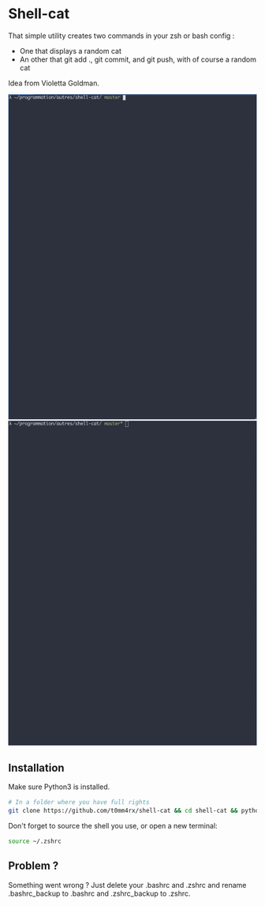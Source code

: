 

# Shell-cat

That simple utility creates two commands in your zsh or bash config :
- One that displays a random cat
- An other that git add ., git commit, and git push, with of course a random cat

Idea from Violetta Goldman.

![CC command](./cc.gif) ![GOLD command](./gold.gif)

## Installation

Make sure Python3 is installed.

```sh
# In a folder where you have full rights
git clone https://github.com/t0mm4rx/shell-cat && cd shell-cat && python3 install.py && cd ../ && rm -rf shell-cat
```

Don't forget to source the shell you use, or open a new terminal:
```sh
source ~/.zshrc
```

## Problem ?

Something went wrong ? Just delete your .bashrc and .zshrc and rename .bashrc_backup to .bashrc and .zshrc_backup to .zshrc.
